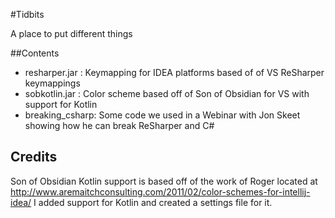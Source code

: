 #Tidbits

A place to put different things

##Contents

- resharper.jar : Keymapping for IDEA platforms based of of VS ReSharper keymappings
- sobkotlin.jar : Color scheme based off of Son of Obsidian for VS with support for Kotlin
- breaking_csharp: Some code we used in a Webinar with Jon Skeet showing how he can break ReSharper and C#

## Credits

Son of Obsidian Kotlin support is based off of the work of Roger located at 
http://www.aremaitchconsulting.com/2011/02/color-schemes-for-intellij-idea/
I added support for Kotlin and created a settings file for it.
